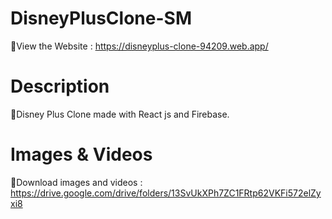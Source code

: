 # DisneyPlusClone-SM

🔴View the Website : https://disneyplus-clone-94209.web.app/

# Description
🔴Disney Plus Clone made with React js and Firebase.

# Images & Videos
🔴Download images and videos : https://drive.google.com/drive/folders/13SvUkXPh7ZC1FRtp62VKFi572elZyxi8
